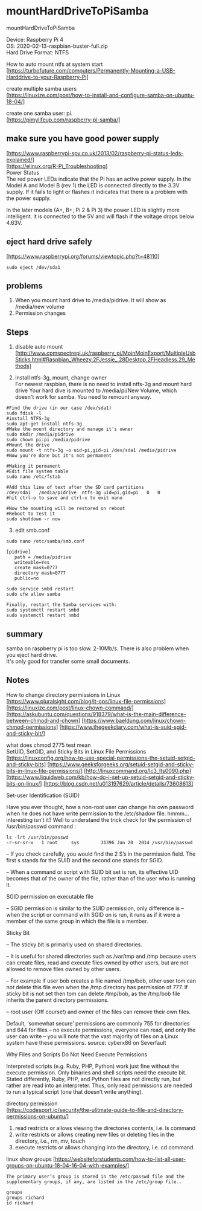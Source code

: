 # mountHardDriveToPiSamba
mountHardDriveToPiSamba  

Device: Raspberry Pi 4    
OS: 2020-02-13-raspbian-buster-full.zip    
Hard Drive Format: NTFS     

How to auto mount ntfs at system start   
[https://turbofuture.com/computers/Permanently-Mounting-a-USB-Harddrive-to-your-Raspberry-Pi] 

create multiple samba users   
[https://linuxize.com/post/how-to-install-and-configure-samba-on-ubuntu-18-04/] 

create one samba user: pi.    
[https://pimylifeup.com/raspberry-pi-samba/] 

## make sure you have good power supply  
[https://www.raspberrypi-spy.co.uk/2013/02/raspberry-pi-status-leds-explained/]  
[https://elinux.org/R-Pi_Troubleshooting]  
Power Status  
The red power LEDs indicate that the Pi has an active power supply. In the Model A and Model B (rev 1) the LED is connected directly to the 3.3V supply. If it fails to light or flashes it indicates that there is a problem with the power supply.  

In the later models (A+, B+, Pi 2 & Pi 3) the power LED is slightly more intelligent. it is connected to the 5V and will flash if the voltage drops below 4.63V.  

## eject hard drive safely  
[https://www.raspberrypi.org/forums/viewtopic.php?t=48110]  
```
sudo eject /dev/sda1
```

## problems  
1. When you mount hard drive to /media/pidrive. It will show as /media/new volume    
2. Permission changes    

## Steps

1. disable auto mount  
[http://www.cpmspectrepi.uk/raspberry_pi/MoinMoinExport/MultipleUsbSticks.html#Raspbian_Wheezy.2FJessie_.28Desktop.2FHeadless.29_Methods]  

2. install ntfs-3g, mount, change owner  
For newest raspbian, there is no need to install ntfs-3g and mount hard drive 
Your hard dive is mounted to /media/pi/New Volume, which doesn't work for samba. You need to remount anyway.  
```
#Find the drive (in our case /dev/sda1)
sudo fdisk -l
#install NTFS-3g
sudo apt-get install ntfs-3g
#Make the mount directory and manage it's owner
sudo mkdir /media/pidrive
sudo chown pi:pi /media/pidrive
#Mount the drive
sudo mount -t ntfs-3g -o uid-pi,gid-pi /dev/sda1 /media/pidrive
#Now you're done but it's not permanent
 
#Making it permanent
#Edit file system table
sudo nano /etc/fstab
 
#Add this line of text after the SD card partitions
/dev/sda1   /media/pidrive  ntfs-3g uid=pi,gid=pi   0   0
#hit ctrl-o to save and ctrl-x to exit nano
 
#Now the mounting will be restored on reboot
#Reboot to test it
sudo shutdown -r now
```

3. edit smb.conf  
```
sudo nano /etc/samba/smb.conf

[pidrive]
   path = /media/pidrive
   writeable=Yes
   create mask=0777
   directory mask=0777
   public=no

sudo service smbd restart
sudo ufw allow samba

Finally, restart the Samba services with:
sudo systemctl restart smbd
sudo systemctl restart nmbd
```

## summary  
samba on raspberry pi is too slow. 2-10Mb/s. There is also problem when you eject hard drive.  
It's only good for transfer some small documents.  

## Notes  
How to change directory permissions in Linux  
[https://www.pluralsight.com/blog/it-ops/linux-file-permissions]  
[https://linuxize.com/post/linux-chown-command/] 
[https://askubuntu.com/questions/918379/what-is-the-main-difference-between-chmod-and-chown] 
[https://www.baeldung.com/linux/chown-chmod-permissions] 
[https://www.thegeekdiary.com/what-is-suid-sgid-and-sticky-bit/] 


what does chmod 2775 test mean  
SetUID, SetGID, and Sticky Bits in Linux File Permissions  
[https://linuxconfig.org/how-to-use-special-permissions-the-setuid-setgid-and-sticky-bits] 
[https://www.geeksforgeeks.org/setuid-setgid-and-sticky-bits-in-linux-file-permissions/] 
[http://linuxcommand.org/lc3_lts0090.php] 
[https://www.liquidweb.com/kb/how-do-i-set-up-setuid-setgid-and-sticky-bits-on-linux/] 
[https://blog.csdn.net/u013197629/article/details/73608613] 

Set-user Identification (SUID)  

Have you ever thought, how a non-root user can change his own password when he does not have write permission to the /etc/shadow file. hmmm… interesting isn’t it? Well to understand the trick check for the permission of /usr/bin/passwd command :  
```
ls -lrt /usr/bin/passwd
-r-sr-sr-x   1 root     sys        31396 Jan 20  2014 /usr/bin/passwd
```
– If you check carefully, you would find the 2 S’s in the permission field. The first s stands for the SUID and the second one stands for SGID.  

– When a command or script with SUID bit set is run, its effective UID becomes that of the owner of the file, rather than of the user who is running it.  

SGID permission on executable file  

– SGID permission is similar to the SUID permission, only difference is – when the script or command with SGID on is run, it runs as if it were a member of the same group in which the file is a member.   

Sticky Bit  

– The sticky bit is primarily used on shared directories. 

– It is useful for shared directories such as /var/tmp and /tmp because users can create files, read and execute files owned by other users, but are not allowed to remove files owned by other users. 

– For example if user bob creates a file named /tmp/bob, other user tom can not delete this file even when the /tmp directory has permission of 777. If sticky bit is not set then tom can delete /tmp/bob, as the /tmp/bob file inherits the parent directory permissions. 

– root user (Off course!) and owner of the files can remove their own files. 

Default, ‘somewhat secure’ permissions are commonly 755 for directories and 644 for files – no execute permissions, everyone can read, and only the user can write – you will note that the vast majority of files on a Linux system have these permissions. source: cyberx86 on Severfault

Why Files and Scripts Do Not Need Execute Permissions  

Interpreted scripts (e.g. Ruby, PHP, Python) work just fine without the execute permission. Only binaries and shell scripts need the execute bit. Stated differently, Ruby, PHP, and Python files are not directly run, but rather are read into an interpreter. Thus, only read permissions are needed to run a typical script (one that doesn’t write anything).

directory permission  
[https://codesport.io/security/the-ulitmate-guide-to-file-and-directory-permissions-on-ubuntu/] 
1. read restricts or allows viewing the directories contents, i.e. ls command
2. write restricts or allows creating new files or deleting files in the directory, i.e., rm, mv, touch
3. execute restricts or allows changing into the directory, i.e. cd command

linux show groups 
[https://websiteforstudents.com/how-to-list-all-user-groups-on-ubuntu-18-04-16-04-with-examples/] 
```
The primary user’s group is stored in the /etc/passwd file and the supplementary groups, if any, are listed in the /etc/group file..

groups
groups richard
id richard
```
